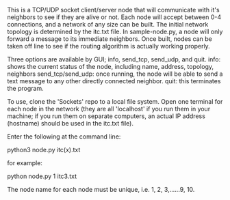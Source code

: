 This is a TCP/UDP socket client/server node that will communicate with it's neighbors to see if they are alive or not. Each node will accept between 0-4 connections, and a network of any size can be built. The initial network topology is determined by the itc.txt file. In sample-node.py, a node will only forward a message to its immediate neighbors. Once built, nodes can be taken off line to see if the routing algorithm is actually working properly.

Three options are available by GUI; info, send_tcp, send_udp, and quit. info: shows the current status of the node, including name, address, topology, neighbors send_tcp/send_udp: once running, the node will be able to send a text message to any other directly connected neighbor. quit: this terminates the program.

To use, clone the 'Sockets' repo to a local file system. Open one terminal for each node in the network (they are all 'localhost' if you run them in your machine; if you run them on separate computers, an actual IP address (hostname) should be used in the itc.txt file).

Enter the following at the command line:

python3 node.py <node-id> itc(x).txt

for example:

python node.py 1 itc3.txt

The node name for each node must be unique, i.e. 1, 2, 3,......9, 10.
